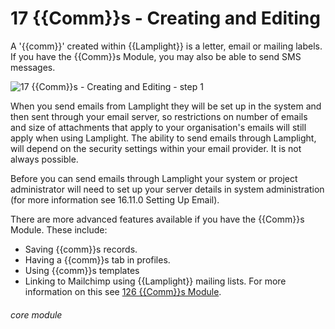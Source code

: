 # 17 {{Comm}}s - Creating and Editing

A '{{comm}}' created within {{Lamplight}} is a letter, email or mailing labels. If you have the {{Comm}}s Module, you may also be able to send SMS messages.

![17 {{Comm}}s - Creating and Editing - step 1](17_Communications_-_Creating_and_Editing_im_1.png)

When you send emails from Lamplight they will be set up in the system and then sent through your email server, so restrictions on number of emails and size of attachments that apply to your organisation's emails will still apply when using Lamplight. The ability to send emails through Lamplight, will depend on the security settings within your email provider. It is not always possible.

Before you can send emails through Lamplight your system or project administrator will need to set up your server details in system administration (for more information see 16.11.0 Setting Up Email).

There are more advanced features available if you have the {{Comm}}s Module. These include:

- Saving {{comm}}s records.
- Having a {{comm}}s tab in profiles.
- Using {{comm}}s templates
- Linking to Mailchimp using {{Lamplight}} mailing lists. For more information on this see [126 {{Comm}}s Module](/help/index/p/126).

###### core module
